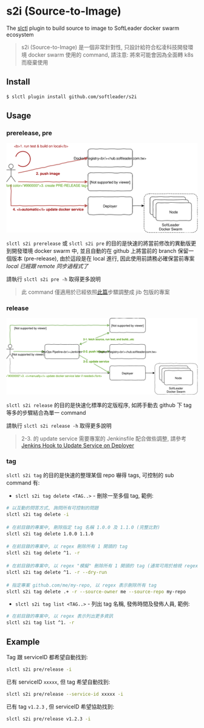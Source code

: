 # s2i (Source-to-Image)

The [slctl](https://github.com/softleader/slctl) plugin to build source to image to SoftLeader docker swarm ecosystem

> s2i (Source-to-Image) 是一個非常針對性, 只設計給符合松凌科技開發環境 docker swarm 使用的 command, 請注意: 將來可能會因為全面轉 k8s 而廢棄使用

## Install

```sh
$ slctl plugin install github.com/softleader/s2i
```

## Usage

### prerelease, pre

![](./docs/command-prerelease.svg)

`slctl s2i prerelease` 或 `slctl s2i pre` 的目的是快速的將當前修改的異動版更到開發環境 docker swarm 中, 並且自動的在 github 上將當前的 branch 保留一個版本 (pre-release),
由於這段是在 local 進行, 因此使用前請務必確保當前專案 *local 已經跟 remote 同步過程式了*

請執行 `slctl s2i pre -h` 取得更多說明

> 此 command 僅適用於已經依照[此篇](https://github.com/softleader/softleader-microservice-wiki/wiki/Using-JIB-to-build-image)步驟調整成 jib 包版的專案

### release

![](./docs/command-release.svg)

`slctl s2i release` 的目的是快速化標準的定版程序, 如將手動去 github 下 tag 等多的步驟結合為單一 command

請執行 `slctl s2i release -h` 取得更多說明

> 2-3. 的 update service 需要專案的 Jenkinsfile 配合做些調整, 請參考 [Jenkins Hook to Update Service on Deployer](https://github.com/softleader/softleader-microservice-wiki/wiki/Jenkins-Hook-to-Update-Service-on-Deployer)

### tag


`slctl s2i tag` 的目的是快速的整理某個 repo 嚇得 tags, 可控制的 sub command 有:

- `slctl s2i tag delete <TAG..>` - 刪除一至多個 tag, 範例:

```sh
# 以互動的問答方式, 詢問所有可控制的問題
slctl s2i tag delete -i

# 在前目錄的專案中, 刪除指定 tag 名稱 1.0.0 及 1.1.0 (完整比對)
slctl s2i tag delete 1.0.0 1.1.0

# 在前目錄的專案中, 以 regex 刪除所有 1 開頭的 tag
slctl s2i tag delete ^1. -r

# 在前目錄的專案中, 以 regex "模擬" 刪除所有 1 開頭的 tag (通常可用於檢視 regex 正確性, 不會真的作用到 GitHub 上)
slctl s2i tag delete ^1. -r --dry-run

# 指定專案 github.com/me/my-repo, 以 regex 表示刪除所有 tag
slctl s2i tag delete .+ -r --source-owner me --source-repo my-repo
```

- `slctl s2i tag list <TAG..>` - 列出 tag 名稱, 發佈時間及發佈人員, 範例:

```sh
# 在前目錄的專案中, 以 regex 表示列出更多資訊
slctl s2i tag list ^1. -r
```

## Example

Tag 跟 serviceID 都希望自動找到: 

```sh
slctl s2i pre/release -i
```

已有 serviceID `xxxxx`, 但 tag 希望自動找到:

```sh
slctl s2i pre/release --service-id xxxxx -i
```

已有 tag `v1.2.3` , 但 serviceID 希望協助找到:

```sh
slctl s2i pre/release v1.2.3 -i
```
